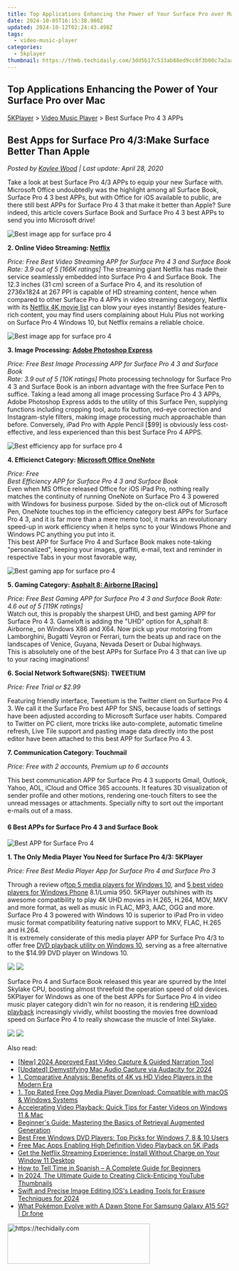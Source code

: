 ```yaml
---
title: Top Applications Enhancing the Power of Your Surface Pro over Mac
date: 2024-10-05T16:15:38.980Z
updated: 2024-10-12T02:24:43.498Z
tags:
  - video-music-player
categories:
  - 5kplayer
thumbnail: https://thmb.techidaily.com/3dd5b17c533ab88ed9cc0f3b00c7a2aa3b7c864b4f9c2a1611133710cbbaabe1.jpg
---
```


## Top Applications Enhancing the Power of Your Surface Pro over Mac

[5KPlayer](https://tools.techidaily.com/5kplayer/products/) \> [Video Music Player](https://tools.techidaily.com/5kplayer/video-music-player/) \> Best Surface Pro 4 3 APPs

## Best Apps for Surface Pro 4/3:Make Surface Better Than Apple

 _Posted by [Kaylee Wood](https://www.quora.com/profile/Amanda-Hu-21) | Last update: April 28, 2020_

Take a look at best Surface Pro 4/3 APPs to equip your new Surface with. Microsoft Office undoubtedly was the highlight among all Surface Book, Surface Pro 4 3 best APPs, but with Office for iOS available to public, are there still best APPs for Surface Pro 4 3 that make it better than Apple? Sure indeed, this article covers Surface Book and Surface Pro 4 3 best APPs to send you into Microsoft drive!

![Best image app for surface pro 4](https://www.5kplayer.com/video-music-player/../youtube-download/img/netflix-icon.png) 

**2\. Online Video Streaming: [Netflix](https://www.microsoft.com/en-us/store/apps/netflix/9wzdncrfj3tj)**

_Price: Free_ 
_Best Video Streaming APP for Surface Pro 4 3 and Surface Book_   
_Rate: 3.9 out of 5 \[166K ratings\]_ 
 The streaming giant Netflix has made their service seamlessly embedded into Surface Pro 4 and Surface Book. The 12.3 inches (31 cm) screen of a Surface Pro 4, and its resolution of 2736x1824 at 267 PPI is capable of HD streaming content, hence when compared to other Surface Pro 4 APPs in video streaming category, Netflix with its [Netflix 4K movie list](https://tools.techidaily.com/5kplayer/airplay/) can blow your eyes instantly! Besides feature-rich content, you may find users complaining about Hulu Plus not working on Surface Pro 4 Windows 10, but Netflix remains a reliable choice. 

![Best image app for surface pro 4](https://www.5kplayer.com/video-music-player/img/5k-pse-yxt-151013.png) 

**3\. Image Processing: [Adobe Photoshop Express](https://www.microsoft.com/en-us/store/apps/adobe-photoshop-express/9wzdncrfj27n)**

_Price: Free_ 
_Best Image Processing APP for Surface Pro 4 3 and Surface Book_   
_Rate: 3.9 out of 5 \[10K ratings\]_ 
 Photo processing technology for Surface Pro 4 3 and Surface Book is an inborn advantage with the free Surface Pen to suffice. Taking a lead among all image processing Surface Pro 4 3 APPs, Adobe Photoshop Express adds to the utility of this Surface Pen, supplying functions including cropping tool, auto fix button, red-eye correction and Instagram-style filters, making image processing much approachable than before. Conversely, iPad Pro with Apple Pencil \[$99\] is obviously less cost-effective, and less experienced than this best Surface Pro 4 APPS.

![Best efficiency app for surface pro 4](https://www.5kplayer.com/video-music-player/img/5k-onenote-yxt-151013.png) 

**4\. Efficienct Category: [Microsoft Office OneNote](https://www.microsoft.com/en-us/store/apps/onenote/9wzdncrfhvjl)**

_Price: Free_  
_Best Efficiency APP for Surface Pro 4 3 and Surface Book_   
Even when MS Office released Office for iOS iPad Pro, nothing really matches the continuity of running OneNote on Surface Pro 4 3 powered with Windows for business purpose. Sided by the on-click out of Microsoft Pen, OneNote touches top in the efficiency category best APPs for Surface Pro 4 3, and it is far more than a mere memo tool, it marks an revolutionary speed-up in work efficiency when it helps sync to your Windows Phone and Windows PC anything you put into it.   
 This best APP for Surface Pro 4 and Surface Book makes note-taking "personalized", keeping your images, graffiti, e-mail, text and reminder in respective Tabs in your most favorable way, 

![Best gaming app for surface pro 4](https://www.5kplayer.com/video-music-player/img/5k-asphalt-yxt-151013.png) 

**5\. Gaming Category: [Asphalt 8: Airborne \[Racing\]](https://www.microsoft.com/en-us/store/apps/asphalt-8-airborne/9wzdncrfj26j)**

_Price: Free_ 
_Best Gaming APP for Surface Pro 4 3 and Surface Book_ 
_Rate: 4.6 out of 5 \[119K ratings\]_  
 Watch out, this is propably the sharpest UHD, and best gaming APP for Surface Pro 4 3\. Gameloft is adding the "UHD" option for A_sphalt 8: Airborne_ on Windows X86 and X64\. Now pick up your motoring from Lamborghini, Bugatti Veyron or Ferrari, turn the beats up and race on the landscapes of Venice, Guyana, Nevada Desert or Dubai highways.   
 This is absolutely one of the best APPs for Surface Pro 4 3 that can live up to your racing imaginations!

**6\. Social Network Software(SNS): TWEETIUM**

_Price: Free Trial or $2.99_

Featuring friendly interface, Tweetium is the Twitter client on Surface Pro 4 3\. We call it the Surface Pro best APP for SNS, because loads of settings have been adjusted according to Microsoft Surface user habits. Compared to Twitter on PC client, more tricks like auto-complete, automatic timeline refresh, Live Tile support and pasting image data directly into the post editor have been attached to this best APP for Surface Pro 4 3.

**7\. Communication Category: Touchmail**

_Price: Free with 2 accounts, Premium up to 6 accounts_

This best communication APP for Surface Pro 4 3 supports Gmail, Outlook, Yahoo, AOL, iCloud and Office 365 accounts. It features 3D visualization of sender profile and other motions, rendering one-touch filters to see the unread messages or attachments. Specially nifty to sort out the important e-mails out of a mass.

#### **6 Best APPs for Surface Pro 4 3 and Surface Book**

![Best APP for Surface Pro 4](https://www.5kplayer.com/video-music-player/img/5kp-rmvb-player-minions-hyd.jpg) 

**1\. The Only Media Player You Need for Surface Pro 4/3: 5KPlayer** 

_Price: Free_ 
_Best Media Player App for Surface Pro 4 and Surface Pro 3_ 

Through a review of[top 5 media players for Windows 10](https://tools.techidaily.com/5kplayer/video-music-player/), and [5 best video players for Windows Phone](https://tools.techidaily.com/5kplayer/video-music-player/) 8.1/Lumia 950\. 5KPlayer outshines with its awesome compatibility to play 4K UHD movies in H.265, H.264, MOV, MKV and more format, as well as music in FLAC, MP3, AAC, OGG and more. Surface Pro 4 3 powered with Windows 10 is superior to iPad Pro in video music format compatibility featuring native support to MKV, FLAC, H.265 and H.264\.   
 It is extremely considerate of this media player APP for Surface Pro 4/3 to offer free [DVD playback utility on Windows 10](https://tools.techidaily.com/5kplayer/video-music-player/), serving as a free alternative to the $14.99 DVD player on Windows 10.

[![](https://www.5kplayer.com/video-music-player/../button/freedownwhitewin.png)](https://tools.techidaily.com/5kplayer/products/) [![](https://www.5kplayer.com/video-music-player/../button/freedownbackmac.png)](https://tools.techidaily.com/5kplayer/products/) 

Surface Pro 4 and Surface Book released this year are spurred by the Intel Skylake CPU, boosting almost threefold the operation speed of old devices. 5KPlayer for Windows as one of the best APPs for Surface Pro 4 in video music player category didn't win for no reason, it is rendering [HD video playback](https://tools.techidaily.com/5kplayer/video-music-player/) increasingly vividly, whilst boosting the movies free download speed on Surface Pro 4 to really showcase the muscle of Intel Skylake.

[![](https://www.5kplayer.com/video-music-player/../button/freedownwhitewin.png)](https://tools.techidaily.com/5kplayer/products/) [![](https://www.5kplayer.com/video-music-player/../button/freedownbackmac.png)](https://tools.techidaily.com/5kplayer/products/)

<ins class="adsbygoogle"
     style="display:block"
     data-ad-format="autorelaxed"
     data-ad-client="ca-pub-7571918770474297"
     data-ad-slot="1223367746"></ins>

<ins class="adsbygoogle"
     style="display:block"
     data-ad-client="ca-pub-7571918770474297"
     data-ad-slot="8358498916"
     data-ad-format="auto"
     data-full-width-responsive="true"></ins>

<span class="atpl-alsoreadstyle">Also read:</span>
<div><ul>
<li><a href="https://video-capture.techidaily.com/new-2024-approved-fast-video-capture-and-guided-narration-tool/"><u>[New] 2024 Approved Fast Video Capture & Guided Narration Tool</u></a></li>
<li><a href="https://screen-recording.techidaily.com/updated-demystifying-mac-audio-capture-via-audacity-for-2024/"><u>[Updated] Demystifying Mac Audio Capture via Audacity for 2024</u></a></li>
<li><a href="https://video-ai-editor.techidaily.com/1-comparative-analysis-benefits-of-4k-vs-hd-video-players-in-the-modern-era/"><u>1. Comparative Analysis: Benefits of 4K vs HD Video Players in the Modern Era</u></a></li>
<li><a href="https://video-ai-editor.techidaily.com/1-top-rated-free-ogg-media-player-download-compatible-with-macos-and-windows-systems/"><u>1. Top Rated Free Ogg Media Player Download: Compatible with macOS & Windows Systems</u></a></li>
<li><a href="https://video-ai-editor.techidaily.com/accelerating-video-playback-quick-tips-for-faster-videos-on-windows-11-and-mac/"><u>Accelerating Video Playback: Quick Tips for Faster Videos on Windows 11 & Mac</u></a></li>
<li><a href="https://solve-news.techidaily.com/beginners-guide-mastering-the-basics-of-retrieval-augmented-generation/"><u>Beginner's Guide: Mastering the Basics of Retrieval Augmented Generation</u></a></li>
<li><a href="https://video-ai-editor.techidaily.com/best-free-windows-dvd-players-top-picks-for-windows-7-8-and-10-users/"><u>Best Free Windows DVD Players: Top Picks for Windows 7, 8 & 10 Users</u></a></li>
<li><a href="https://video-ai-editor.techidaily.com/free-mac-apps-enabling-high-definition-video-playback-on-5k-ipads/"><u>Free Mac Apps Enabling High Definition Video Playback on 5K iPads</u></a></li>
<li><a href="https://video-ai-editor.techidaily.com/get-the-netflix-streaming-experience-install-without-charge-on-your-window-11-desktop/"><u>Get the Netflix Streaming Experience: Install Without Charge on Your Window 11 Desktop</u></a></li>
<li><a href="https://mondly-stories.techidaily.com/how-to-tell-time-in-spanish-a-complete-guide-for-beginners/"><u>How to Tell Time in Spanish – A Complete Guide for Beginners</u></a></li>
<li><a href="https://youtube-stream.techidaily.com/in-2024-the-ultimate-guide-to-creating-click-enticing-youtube-thumbnails/"><u>In 2024, The Ultimate Guide to Creating Click-Enticing YouTube Thumbnails</u></a></li>
<li><a href="https://some-approaches.techidaily.com/swift-and-precise-image-editing-ioss-leading-tools-for-erasure-techniques-for-2024/"><u>Swift and Precise Image Editing IOS's Leading Tools for Erasure Techniques for 2024</u></a></li>
<li><a href="https://change-location.techidaily.com/what-pokemon-evolve-with-a-dawn-stone-for-samsung-galaxy-a15-5g-drfone-by-drfone-virtual-android/"><u>What Pokémon Evolve with A Dawn Stone For Samsung Galaxy A15 5G? | Dr.fone</u></a></li>
</ul></div>

<!-- affiliate ads begin -->
<a href="https://aligracehair.sjv.io/c/5597632/2135415/19272" target="_top" id="2135415">
  <img src="//a.impactradius-go.com/display-ad/19272-2135415" border="0" alt="https://techidaily.com" width="320" height="90"/>
</a>
<img height="0" width="0" src="https://aligracehair.sjv.io/i/5597632/2135415/19272" style="position:absolute;visibility:hidden;" border="0" />
<!-- affiliate ads end -->


